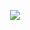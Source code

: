 <p align="center">
  <!-- <img src="https://capsule-render.vercel.app/api?text=Hey Everyone!🕹️&animation=fadeIn&type=waving&color=gradient&height=100"/> -->
  <img src="https://capsule-render.vercel.app/api?type=waving&color=auto&height=300&section=header&text=Hello%20Everybody&fontSize=90" />
</p>